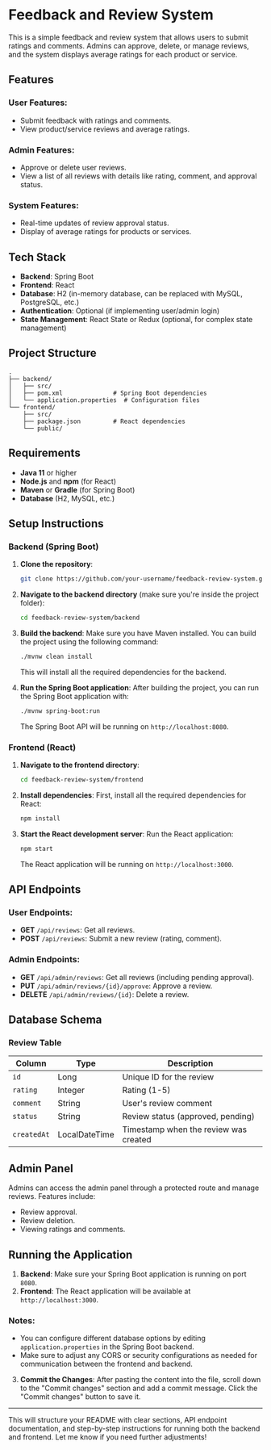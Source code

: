 
# Feedback and Review System

This is a simple feedback and review system that allows users to submit ratings and comments. Admins can approve, delete, or manage reviews, and the system displays average ratings for each product or service.

## Features

### User Features:
- Submit feedback with ratings and comments.
- View product/service reviews and average ratings.

### Admin Features:
- Approve or delete user reviews.
- View a list of all reviews with details like rating, comment, and approval status.

### System Features:
- Real-time updates of review approval status.
- Display of average ratings for products or services.

## Tech Stack

- **Backend**: Spring Boot
- **Frontend**: React
- **Database**: H2 (in-memory database, can be replaced with MySQL, PostgreSQL, etc.)
- **Authentication**: Optional (if implementing user/admin login)
- **State Management**: React State or Redux (optional, for complex state management)

## Project Structure

```
.
├── backend/
│   ├── src/
│   ├── pom.xml              # Spring Boot dependencies
│   └── application.properties  # Configuration files
└── frontend/
    ├── src/
    ├── package.json         # React dependencies
    └── public/
```

## Requirements

- **Java 11** or higher
- **Node.js** and **npm** (for React)
- **Maven** or **Gradle** (for Spring Boot)
- **Database** (H2, MySQL, etc.)

## Setup Instructions

### Backend (Spring Boot)

1. **Clone the repository**:
   ```bash
   git clone https://github.com/your-username/feedback-review-system.git
   ```

2. **Navigate to the backend directory** (make sure you're inside the project folder):
   ```bash
   cd feedback-review-system/backend
   ```

3. **Build the backend**:
   Make sure you have Maven installed. You can build the project using the following command:
   ```bash
   ./mvnw clean install
   ```
   This will install all the required dependencies for the backend.

4. **Run the Spring Boot application**:
   After building the project, you can run the Spring Boot application with:
   ```bash
   ./mvnw spring-boot:run
   ```
   The Spring Boot API will be running on `http://localhost:8080`.

### Frontend (React)

1. **Navigate to the frontend directory**:
   ```bash
   cd feedback-review-system/frontend
   ```

2. **Install dependencies**:
   First, install all the required dependencies for React:
   ```bash
   npm install
   ```

3. **Start the React development server**:
   Run the React application:
   ```bash
   npm start
   ```
   The React application will be running on `http://localhost:3000`.

## API Endpoints

### User Endpoints:
- **GET** `/api/reviews`: Get all reviews.
- **POST** `/api/reviews`: Submit a new review (rating, comment).

### Admin Endpoints:
- **GET** `/api/admin/reviews`: Get all reviews (including pending approval).
- **PUT** `/api/admin/reviews/{id}/approve`: Approve a review.
- **DELETE** `/api/admin/reviews/{id}`: Delete a review.

## Database Schema

### Review Table

| Column      | Type          | Description                             |
|-------------|---------------|-----------------------------------------|
| `id`        | Long          | Unique ID for the review               |
| `rating`    | Integer       | Rating (1-5)                           |
| `comment`   | String        | User's review comment                  |
| `status`    | String        | Review status (approved, pending)      |
| `createdAt` | LocalDateTime | Timestamp when the review was created  |

## Admin Panel

Admins can access the admin panel through a protected route and manage reviews. Features include:
- Review approval.
- Review deletion.
- Viewing ratings and comments.

## Running the Application

1. **Backend**: Make sure your Spring Boot application is running on port `8080`.
2. **Frontend**: The React application will be available at `http://localhost:3000`.

### Notes:
- You can configure different database options by editing `application.properties` in the Spring Boot backend.
- Make sure to adjust any CORS or security configurations as needed for communication between the frontend and backend.

3. **Commit the Changes**: After pasting the content into the file, scroll down to the "Commit changes" section and add a commit message. Click the "Commit changes" button to save it.

---

This will structure your README with clear sections, API endpoint documentation, and step-by-step instructions for running both the backend and frontend. Let me know if you need further adjustments!

